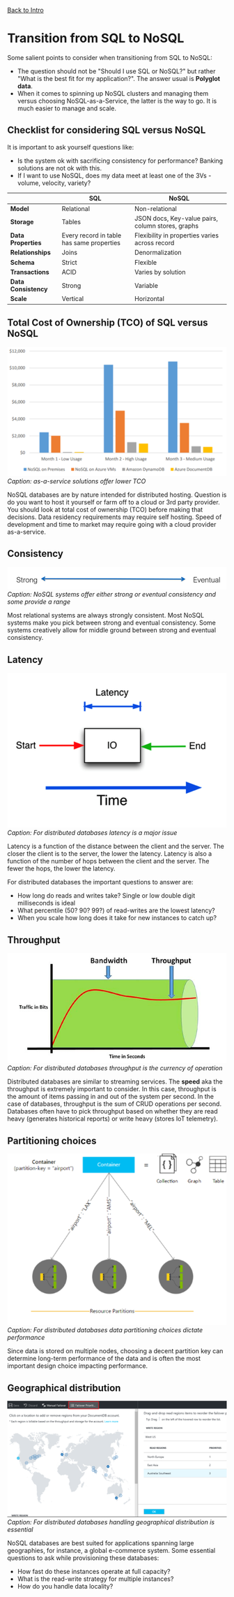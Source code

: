 [Back to Intro](intro.md)

# Transition from SQL to NoSQL

Some salient points to consider when transitioning from SQL to NoSQL:

- The question should not be "Should I use SQL or NoSQL?" but rather "What is the best fit for my application?". The answer usual is **Polyglot data**.
- When it comes to spinning up NoSQL clusters and managing them versus choosing NoSQL-as-a-Service, the latter is the way to go. It is much easier to manage and scale.

## Checklist for considering SQL versus NoSQL

It is important to ask yourself questions like:

- Is the system ok with sacrificing consistency for performance? Banking solutions are not ok with this.
- If I want to use NoSQL, does my data meet at least one of the 3Vs - volume, velocity, variety?

| | SQL | NoSQL |
|--------------|--------------|-----------|
| **Model** | Relational | Non-relational |
| **Storage** | Tables | JSON docs, Key-value pairs, column stores, graphs |
| **Data Properties** | Every record in table has same properties | Flexibility in properties varies across record |
| **Relationships** | Joins | Denormalization |
| **Schema** | Strict | Flexible |
| **Transactions** | ACID | Varies by solution |
| **Data Consistency** | Strong | Variable |
| **Scale** | Vertical | Horizontal |

## Total Cost of Ownership (TCO) of SQL versus NoSQL

![TCO](/img/tco.png)
*Caption: as-a-service solutions offer lower TCO*

NoSQL databases are by nature intended for distributed hosting. Question is do you want to host it yourself or farm off to a cloud or 3rd party provider. You should look at total cost of ownership (TCO) before making that decisions. Data residency requirements may require self hosting. Speed of development and time to market may require going with a cloud provider as-a-service.

## Consistency

![Consistency scale](/img/consistency.png)
*Caption: NoSQL systems offer either strong or eventual consistency and some provide a range*

Most relational systems are always strongly consistent. Most NoSQL systems make you pick between strong and eventual consistency. Some systems  creatively allow for middle ground between strong and eventual consistency.

## Latency

![Latency](/img/latency.png)
*Caption: For distributed databases latency is a major issue*

Latency is a function of the distance between the client and the server. The closer the client is to the server, the lower the latency. Latency is also a function of the number of hops between the client and the server. The fewer the hops, the lower the latency.

For distributed databases the important questions to answer are:

- How long do reads and writes take? Single or low double digit milliseconds is ideal
- What percentile (50? 90? 99?) of read-writes are the lowest latency?
- When you scale how long does it take for new instances to catch up?

## Throughput

![Throughput](/img/throughput.png)
*Caption: For distributed databases throughput is the currency of operation*

Distributed databases are similar to streaming services. The **speed** aka the throughput is extremely important to consider. In this case, throughput is the amount of items passing in and out of the system per second. In the case of databases, throughput is the sum of CRUD operations per second. Databases often have to pick throughput based on whether they are read heavy (generates historical reports) or write heavy (stores IoT telemetry).

## Partitioning choices

![Partitioning](/img/partitioning.png)
*Caption: For distributed databases data partitioning choices dictate performance*

Since data is stored on multiple nodes, choosing a decent partition key can determine long-term performance of the data and is often the most important design choice impacting performance.

## Geographical distribution

![Throughput](/img/geographical-distribution.png)
*Caption: For distributed databases handling geographical distribution is essential*

NoSQL databases are best suited for applications spanning large geographies, for instance, a global e-commerce system. Some essential questions to ask while provisioning these databases:

- How fast do these instances operate at full capacity?
- What is the read-write strategy for multiple instances?
- How do you handle data locality?
